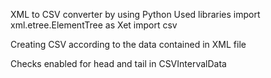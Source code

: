 XML to CSV converter by using Python
Used libraries 
import xml.etree.ElementTree as Xet
import csv

Creating CSV according to the data contained in XML file

Checks enabled for head and tail in CSVIntervalData
